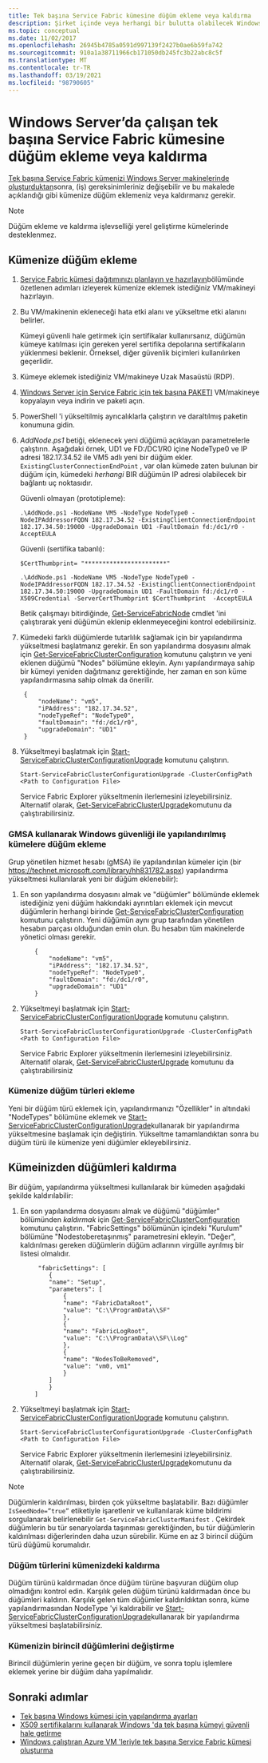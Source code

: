 ```yaml
---
title: Tek başına Service Fabric kümesine düğüm ekleme veya kaldırma
description: Şirket içinde veya herhangi bir bulutta olabilecek Windows Server çalıştıran fiziksel veya sanal bir makinede Azure Service Fabric kümesine düğüm ekleme veya kaldırma hakkında bilgi edinin.
ms.topic: conceptual
ms.date: 11/02/2017
ms.openlocfilehash: 26945b4785a0591d997139f2427b0ae6b59fa742
ms.sourcegitcommit: 910a1a38711966cb171050db245fc3b22abc8c5f
ms.translationtype: MT
ms.contentlocale: tr-TR
ms.lasthandoff: 03/19/2021
ms.locfileid: "98790605"
---
```

# <a name="add-or-remove-nodes-to-a-standalone-service-fabric-cluster-running-on-windows-server"></a>Windows Server’da çalışan tek başına Service Fabric kümesine düğüm ekleme veya kaldırma
[Tek başına Service Fabric kümenizi Windows Server makinelerinde oluşturduktan](service-fabric-cluster-creation-for-windows-server.md)sonra, (iş) gereksinimleriniz değişebilir ve bu makalede açıklandığı gibi kümenize düğüm eklemeniz veya kaldırmanız gerekir.

> [!NOTE]
> Düğüm ekleme ve kaldırma işlevselliği yerel geliştirme kümelerinde desteklenmez.

## <a name="add-nodes-to-your-cluster"></a>Kümenize düğüm ekleme

1. [Service Fabric kümesi dağıtımınızı planlayın ve hazırlayın](service-fabric-cluster-standalone-deployment-preparation.md)bölümünde özetlenen adımları izleyerek kümenize eklemek istediğiniz VM/makineyi hazırlayın.

2. Bu VM/makinenin ekleneceği hata etki alanı ve yükseltme etki alanını belirler.

   Kümeyi güvenli hale getirmek için sertifikalar kullanırsanız, düğümün kümeye katılması için gereken yerel sertifika depolarına sertifikaların yüklenmesi beklenir. Örneksel, diğer güvenlik biçimleri kullanılırken geçerlidir.

3. Kümeye eklemek istediğiniz VM/makineye Uzak Masaüstü (RDP).

4. [Windows Server için Service Fabric için tek başına PAKETI](https://go.microsoft.com/fwlink/?LinkId=730690) VM/makineye kopyalayın veya indirin ve paketi açın.

5. PowerShell 'i yükseltilmiş ayrıcalıklarla çalıştırın ve daraltılmış paketin konumuna gidin.

6. *AddNode.ps1* betiği, eklenecek yeni düğümü açıklayan parametrelerle çalıştırın. Aşağıdaki örnek, UD1 ve FD:/DC1/R0 içine NodeType0 ve IP adresi 182.17.34.52 ile VM5 adlı yeni bir düğüm ekler. `ExistingClusterConnectionEndPoint` , var olan kümede zaten bulunan bir düğüm için, kümedeki *herhangi* BIR düğümün IP adresi olabilecek bir bağlantı uç noktasıdır. 

   Güvenli olmayan (prototipleme):

   ```
   .\AddNode.ps1 -NodeName VM5 -NodeType NodeType0 -NodeIPAddressorFQDN 182.17.34.52 -ExistingClientConnectionEndpoint 182.17.34.50:19000 -UpgradeDomain UD1 -FaultDomain fd:/dc1/r0 -AcceptEULA
   ```

   Güvenli (sertifika tabanlı):

   ```  
   $CertThumbprint= "***********************"
    
   .\AddNode.ps1 -NodeName VM5 -NodeType NodeType0 -NodeIPAddressorFQDN 182.17.34.52 -ExistingClientConnectionEndpoint 182.17.34.50:19000 -UpgradeDomain UD1 -FaultDomain fd:/dc1/r0 -X509Credential -ServerCertThumbprint $CertThumbprint  -AcceptEULA

   ```

   Betik çalışmayı bitirdiğinde, [Get-ServiceFabricNode](/powershell/module/servicefabric/get-servicefabricnode) cmdlet 'ini çalıştırarak yeni düğümün eklenip eklenmeyeceğini kontrol edebilirsiniz.

7. Kümedeki farklı düğümlerde tutarlılık sağlamak için bir yapılandırma yükseltmesi başlatmanız gerekir. En son yapılandırma dosyasını almak için [Get-ServiceFabricClusterConfiguration](/powershell/module/servicefabric/get-servicefabricclusterconfiguration) komutunu çalıştırın ve yeni eklenen düğümü "Nodes" bölümüne ekleyin. Aynı yapılandırmaya sahip bir kümeyi yeniden dağıtmanız gerektiğinde, her zaman en son küme yapılandırmasına sahip olmak da önerilir.

   ```
    {
        "nodeName": "vm5",
        "iPAddress": "182.17.34.52",
        "nodeTypeRef": "NodeType0",
        "faultDomain": "fd:/dc1/r0",
        "upgradeDomain": "UD1"
    }
   ```

8. Yükseltmeyi başlatmak için [Start-ServiceFabricClusterConfigurationUpgrade](/powershell/module/servicefabric/start-servicefabricclusterconfigurationupgrade) komutunu çalıştırın.

   ```
   Start-ServiceFabricClusterConfigurationUpgrade -ClusterConfigPath <Path to Configuration File>
   ```

   Service Fabric Explorer yükseltmenin ilerlemesini izleyebilirsiniz. Alternatif olarak, [Get-ServiceFabricClusterUpgrade](/powershell/module/servicefabric/get-servicefabricclusterupgrade)komutunu da çalıştırabilirsiniz.

### <a name="add-nodes-to-clusters-configured-with-windows-security-using-gmsa"></a>GMSA kullanarak Windows güvenliği ile yapılandırılmış kümelere düğüm ekleme
Grup yönetilen hizmet hesabı (gMSA) ile yapılandırılan kümeler için (bir https://technet.microsoft.com/library/hh831782.aspx) yapılandırma yükseltmesi kullanılarak yeni bir düğüm eklenebilir):
1. En son yapılandırma dosyasını almak ve "düğümler" bölümünde eklemek istediğiniz yeni düğüm hakkındaki ayrıntıları eklemek için mevcut düğümlerin herhangi birinde [Get-ServiceFabricClusterConfiguration](/powershell/module/servicefabric/get-servicefabricclusterconfiguration) komutunu çalıştırın. Yeni düğümün aynı grup tarafından yönetilen hesabın parçası olduğundan emin olun. Bu hesabın tüm makinelerde yönetici olması gerekir.

    ```
        {
            "nodeName": "vm5",
            "iPAddress": "182.17.34.52",
            "nodeTypeRef": "NodeType0",
            "faultDomain": "fd:/dc1/r0",
            "upgradeDomain": "UD1"
        }
    ```
2. Yükseltmeyi başlatmak için [Start-ServiceFabricClusterConfigurationUpgrade](/powershell/module/servicefabric/start-servicefabricclusterconfigurationupgrade) komutunu çalıştırın.

    ```
    Start-ServiceFabricClusterConfigurationUpgrade -ClusterConfigPath <Path to Configuration File>
    ```
    Service Fabric Explorer yükseltmenin ilerlemesini izleyebilirsiniz. Alternatif olarak, [Get-ServiceFabricClusterUpgrade](/powershell/module/servicefabric/get-servicefabricclusterupgrade) komutunu da çalıştırabilirsiniz

### <a name="add-node-types-to-your-cluster"></a>Kümenize düğüm türleri ekleme
Yeni bir düğüm türü eklemek için, yapılandırmanızı "Özellikler" in altındaki "NodeTypes" bölümüne eklemek ve [Start-ServiceFabricClusterConfigurationUpgrade](/powershell/module/servicefabric/start-servicefabricclusterconfigurationupgrade)kullanarak bir yapılandırma yükseltmesine başlamak için değiştirin. Yükseltme tamamlandıktan sonra bu düğüm türü ile kümenize yeni düğümler ekleyebilirsiniz.

## <a name="remove-nodes-from-your-cluster"></a>Kümeinizden düğümleri kaldırma
Bir düğüm, yapılandırma yükseltmesi kullanılarak bir kümeden aşağıdaki şekilde kaldırılabilir:

1. En son yapılandırma dosyasını almak ve düğümü "düğümler" bölümünden *kaldırmak* için [Get-ServiceFabricClusterConfiguration](/powershell/module/servicefabric/get-servicefabricclusterconfiguration) komutunu çalıştırın.
"FabricSettings" bölümünün içindeki "Kurulum" bölümüne "Nodestoberetaşınmış" parametresini ekleyin. "Değer", kaldırılması gereken düğümlerin düğüm adlarının virgülle ayrılmış bir listesi olmalıdır.

    ```
         "fabricSettings": [
            {
            "name": "Setup",
            "parameters": [
                {
                "name": "FabricDataRoot",
                "value": "C:\\ProgramData\\SF"
                },
                {
                "name": "FabricLogRoot",
                "value": "C:\\ProgramData\\SF\\Log"
                },
                {
                "name": "NodesToBeRemoved",
                "value": "vm0, vm1"
                }
            ]
            }
        ]
    ```
2. Yükseltmeyi başlatmak için [Start-ServiceFabricClusterConfigurationUpgrade](/powershell/module/servicefabric/start-servicefabricclusterconfigurationupgrade) komutunu çalıştırın.

    ```
    Start-ServiceFabricClusterConfigurationUpgrade -ClusterConfigPath <Path to Configuration File>

    ```
    Service Fabric Explorer yükseltmenin ilerlemesini izleyebilirsiniz. Alternatif olarak, [Get-ServiceFabricClusterUpgrade](/powershell/module/servicefabric/get-servicefabricclusterupgrade)komutunu da çalıştırabilirsiniz.

> [!NOTE]
> Düğümlerin kaldırılması, birden çok yükseltme başlatabilir. Bazı düğümler `IsSeedNode=”true”` etiketiyle işaretlenir ve kullanılarak küme bildirimi sorgulanarak belirlenebilir `Get-ServiceFabricClusterManifest` . Çekirdek düğümlerin bu tür senaryolarda taşınması gerektiğinden, bu tür düğümlerin kaldırılması diğerlerinden daha uzun sürebilir. Küme en az 3 birincil düğüm türü düğümü korumalıdır.
> 
> 

### <a name="remove-node-types-from-your-cluster"></a>Düğüm türlerini kümenizdeki kaldırma
Düğüm türünü kaldırmadan önce düğüm türüne başvuran düğüm olup olmadığını kontrol edin. Karşılık gelen düğüm türünü kaldırmadan önce bu düğümleri kaldırın. Karşılık gelen tüm düğümler kaldırıldıktan sonra, küme yapılandırmasından NodeType 'yi kaldırabilir ve [Start-ServiceFabricClusterConfigurationUpgrade](/powershell/module/servicefabric/start-servicefabricclusterconfigurationupgrade)kullanarak bir yapılandırma yükseltmesi başlatabilirsiniz.


### <a name="replace-primary-nodes-of-your-cluster"></a>Kümenizin birincil düğümlerini değiştirme
Birincil düğümlerin yerine geçen bir düğüm, ve sonra toplu işlemlere eklemek yerine bir düğüm daha yapılmalıdır.


## <a name="next-steps"></a>Sonraki adımlar
* [Tek başına Windows kümesi için yapılandırma ayarları](service-fabric-cluster-manifest.md)
* [X509 sertifikalarını kullanarak Windows 'da tek başına kümeyi güvenli hale getirme](service-fabric-windows-cluster-x509-security.md)
* [Windows çalıştıran Azure VM 'leriyle tek başına Service Fabric kümesi oluşturma](./service-fabric-cluster-creation-via-arm.md)
